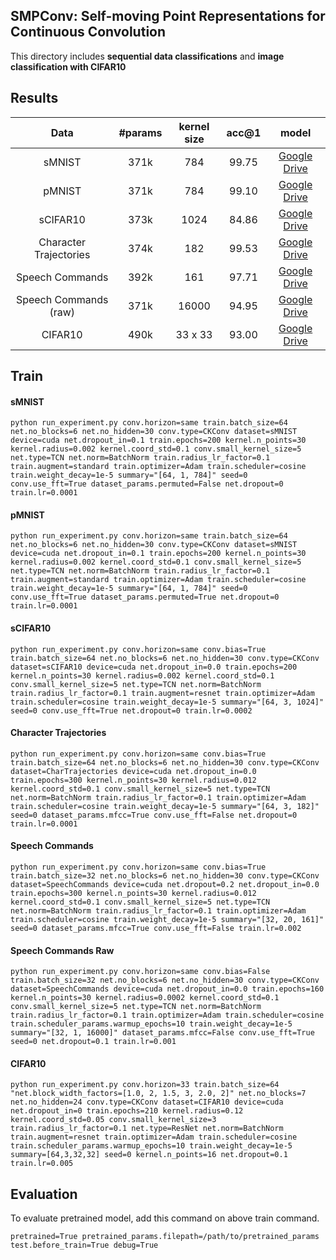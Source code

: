 ## SMPConv: Self-moving Point Representations for Continuous Convolution

This directory includes **sequential data classifications** and **image classification with CIFAR10**

## Results

| Data | #params | kernel size | acc@1 | model|
|:---:|:---:|:---:|:---:|:---:|
| sMNIST | 371k | 784 | 99.75 | [Google Drive](https://drive.google.com/file/d/164qRzZs1kvuoOr34FLukGIQAI7PAYWUf/view) |
| pMNIST | 371k | 784 | 99.10 | [Google Drive](https://drive.google.com/file/d/1no63cSqPgSJIkW8-iSvrAA1pFlurOKsh/view) |
| sCIFAR10 | 373k | 1024 | 84.86 | [Google Drive](https://drive.google.com/file/d/1ilu1Oo74B4bC8cjkoIavPqJmEK34PhYg/view) |
| Character Trajectories | 374k | 182 | 99.53 | [Google Drive](https://drive.google.com/file/d/1Jxy00LiTdjTXa-kYH7cJYX2s1A2yJSPK/view) |
| Speech Commands | 392k | 161 | 97.71 | [Google Drive](https://drive.google.com/file/d/1AKmeyBDkv0v5qk8GF4vkecY6PgR2JpGP/view) |
| Speech Commands (raw) | 371k | 16000 | 94.95 | [Google Drive](https://drive.google.com/file/d/15OWR-ZZIVu12pTtdCU1Dyv87yxwIhRlu/view) |
| CIFAR10 | 490k | 33 x 33 | 93.00 | [Google Drive](https://drive.google.com/file/d/1aKwORBf-lplfdwB8WEcBRRAL7IA4ejth/view) |


## Train

#### sMNIST
```
python run_experiment.py conv.horizon=same train.batch_size=64 net.no_blocks=6 net.no_hidden=30 conv.type=CKConv dataset=sMNIST device=cuda net.dropout_in=0.1 train.epochs=200 kernel.n_points=30 kernel.radius=0.002 kernel.coord_std=0.1 conv.small_kernel_size=5 net.type=TCN net.norm=BatchNorm train.radius_lr_factor=0.1 train.augment=standard train.optimizer=Adam train.scheduler=cosine train.weight_decay=1e-5 summary="[64, 1, 784]" seed=0 conv.use_fft=True dataset_params.permuted=False net.dropout=0 train.lr=0.0001
```

#### pMNIST
```
python run_experiment.py conv.horizon=same train.batch_size=64 net.no_blocks=6 net.no_hidden=30 conv.type=CKConv dataset=sMNIST device=cuda net.dropout_in=0.1 train.epochs=200 kernel.n_points=30 kernel.radius=0.002 kernel.coord_std=0.1 conv.small_kernel_size=5 net.type=TCN net.norm=BatchNorm train.radius_lr_factor=0.1 train.augment=standard train.optimizer=Adam train.scheduler=cosine train.weight_decay=1e-5 summary="[64, 1, 784]" seed=0 conv.use_fft=True dataset_params.permuted=True net.dropout=0 train.lr=0.0001
```

#### sCIFAR10
```
python run_experiment.py conv.horizon=same conv.bias=True train.batch_size=64 net.no_blocks=6 net.no_hidden=30 conv.type=CKConv dataset=sCIFAR10 device=cuda net.dropout_in=0.0 train.epochs=200 kernel.n_points=30 kernel.radius=0.002 kernel.coord_std=0.1 conv.small_kernel_size=5 net.type=TCN net.norm=BatchNorm train.radius_lr_factor=0.1 train.augment=resnet train.optimizer=Adam train.scheduler=cosine train.weight_decay=1e-5 summary="[64, 3, 1024]" seed=0 conv.use_fft=True net.dropout=0 train.lr=0.0002
```

#### Character Trajectories
```
python run_experiment.py conv.horizon=same conv.bias=True train.batch_size=64 net.no_blocks=6 net.no_hidden=30 conv.type=CKConv dataset=CharTrajectories device=cuda net.dropout_in=0.0 train.epochs=300 kernel.n_points=30 kernel.radius=0.012 kernel.coord_std=0.1 conv.small_kernel_size=5 net.type=TCN net.norm=BatchNorm train.radius_lr_factor=0.1 train.optimizer=Adam train.scheduler=cosine train.weight_decay=1e-5 summary="[64, 3, 182]" seed=0 dataset_params.mfcc=True conv.use_fft=False net.dropout=0 train.lr=0.0001
```

#### Speech Commands
```
python run_experiment.py conv.horizon=same conv.bias=True train.batch_size=32 net.no_blocks=6 net.no_hidden=30 conv.type=CKConv dataset=SpeechCommands device=cuda net.dropout=0.2 net.dropout_in=0.0 train.epochs=300 kernel.n_points=30 kernel.radius=0.012 kernel.coord_std=0.1 conv.small_kernel_size=5 net.type=TCN net.norm=BatchNorm train.radius_lr_factor=0.1 train.optimizer=Adam train.scheduler=cosine train.weight_decay=1e-5 summary="[32, 20, 161]" seed=0 dataset_params.mfcc=True conv.use_fft=False train.lr=0.002
```

#### Speech Commands Raw
```
python run_experiment.py conv.horizon=same conv.bias=False train.batch_size=32 net.no_blocks=6 net.no_hidden=30 conv.type=CKConv dataset=SpeechCommands device=cuda net.dropout_in=0.0 train.epochs=160 kernel.n_points=30 kernel.radius=0.0002 kernel.coord_std=0.1 conv.small_kernel_size=5 net.type=TCN net.norm=BatchNorm train.radius_lr_factor=0.1 train.optimizer=Adam train.scheduler=cosine train.scheduler_params.warmup_epochs=10 train.weight_decay=1e-5 summary="[32, 1, 16000]" dataset_params.mfcc=False conv.use_fft=True seed=0 net.dropout=0.1 train.lr=0.001
```

#### CIFAR10
```
python run_experiment.py conv.horizon=33 train.batch_size=64 "net.block_width_factors=[1.0, 2, 1.5, 3, 2.0, 2]" net.no_blocks=7 net.no_hidden=24 conv.type=CKConv dataset=CIFAR10 device=cuda net.dropout_in=0 train.epochs=210 kernel.radius=0.12 kernel.coord_std=0.05 conv.small_kernel_size=3 train.radius_lr_factor=0.1 net.type=ResNet net.norm=BatchNorm train.augment=resnet train.optimizer=Adam train.scheduler=cosine train.scheduler_params.warmup_epochs=10 train.weight_decay=1e-5 summary=[64,3,32,32] seed=0 kernel.n_points=16 net.dropout=0.1 train.lr=0.005
```
## Evaluation
To evaluate pretrained model, add this command on above train command.
```
pretrained=True pretrained_params.filepath=/path/to/pretrained_params test.before_train=True debug=True
```